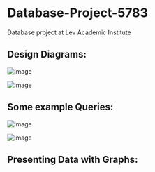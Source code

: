 # Database-Project-5783
Database project at Lev Academic Institute

## Design Diagrams:
![image](https://user-images.githubusercontent.com/91850832/233992603-5e7988d5-d7dc-4dc6-933e-0759325933a8.png)

![image](https://user-images.githubusercontent.com/91850832/233992830-ac32a694-ae8a-48ed-8deb-653733f61684.png)
 
## Some example Queries: 
![image](https://github.com/David-YY-Berger/Database-Project-5783/assets/91850832/ecfe32db-4502-4b2c-b2f5-ef359a79dd63)

![image](https://github.com/David-YY-Berger/Database-Project-5783/assets/91850832/a6b8000e-3d89-481a-a1db-227e00b6507d)

## Presenting Data with Graphs:





